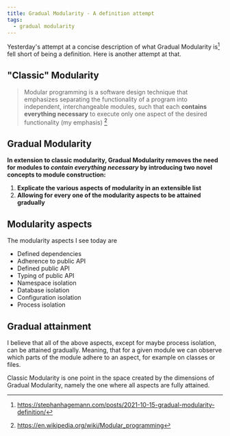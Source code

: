 ```yaml
---
title: Gradual Modularity - A definition attempt
tags:
  - gradual modularity
---
```


Yesterday's attempt at a concise description of what Gradual Modularity is[^1] fell short of being a definition. Here is another attempt at that.

<!--more-->

## "Classic" Modularity

> Modular programming is a software design technique that emphasizes separating the functionality of a program into independent, interchangeable modules, such that each **contains everything necessary** to execute only one aspect of the desired functionality (my emphasis) [^2] 

## Gradual Modularity

**In extension to classic modularity, Gradual Modularity removes the need for modules to *contain everything necessary* by introducing two novel concepts to module construction:**

1. **Explicate the various aspects of modularity in an extensible list**
2. **Allowing for every one of the modularity aspects to be attained gradually**

## Modularity aspects

The modularity aspects I see today are

* Defined dependencies
* Adherence to public API
* Defined public API
* Typing of public API
* Namespace isolation
* Database isolation
* Configuration isolation
* Process isolation

## Gradual attainment

I believe that all of the above aspects, except for maybe process isolation, can be attained gradually. Meaning, that for a given module we can observe which parts of the module adhere to an aspect, for example on classes or files.

Classic Modularity is one point in the space created by the dimensions of Gradual Modularity, namely the one where all aspects are fully attained.

[^1]: https://stephanhagemann.com/posts/2021-10-15-gradual-modularity-definition/
[^2]: https://en.wikipedia.org/wiki/Modular_programming

